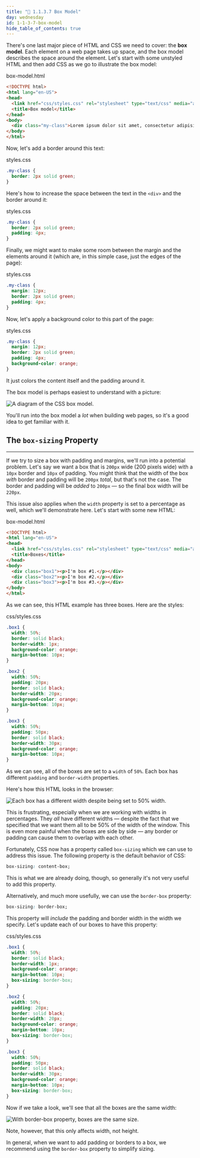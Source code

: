 ```yaml
---
title: "📓 1.1.3.7 Box Model"
day: wednesday
id: 1-1-3-7-box-model
hide_table_of_contents: true
---
```


There's one last major piece of HTML and CSS we need to cover: the **box model**. Each element on a web page takes up space, and the box model describes the space around the element. Let's start with some unstyled HTML and then add CSS as we go to illustrate the box model:

<div class="filename">box-model.html</div>

```html
<!DOCTYPE html>
<html lang="en-US">
<head>
  <link href="css/styles.css" rel="stylesheet" type="text/css" media="all">
  <title>Box model</title>
</head>
<body>
  <div class="my-class">Lorem ipsum dolor sit amet, consectetur adipisicing elit, sed do eiusmod tempor incididunt ut labore et dolore magna aliqua. Ut enim ad minim veniam, quis nostrud exercitation ullamco laboris nisi ut aliquip ex ea commodo consequat. Duis aute irure dolor in reprehenderit in voluptate velit esse cillum dolore eu fugiat nulla pariatur. Excepteur sint occaecat cupidatat non proident, sunt in culpa qui officia deserunt mollit anim id est laborum. Ut enim ad minim veniam, quis nostrud exercitation ullamco laboris nisi ut aliquip ex ea commodo consequat. Duis aute irure dolor in reprehenderit in voluptate velit esse cillum dolore eu fugiat nulla pariatur.</div>
</body>
</html>
```

Now, let's add a border around this text:

<div class="filename">styles.css</div>

```css
.my-class {
  border: 2px solid green;
}
```

Here's how to increase the space between the text in the `<div>` and the border around it:

<div class="filename">styles.css</div>

```css
.my-class {
  border: 2px solid green;
  padding: 4px;
}
```

Finally, we might want to make some room between the margin and the elements around it (which are, in this simple case, just the edges of the page):

<div class="filename">styles.css</div>

```css
.my-class {
  margin: 12px;
  border: 2px solid green;
  padding: 4px;
}
```

Now, let's apply a background color to this part of the page:

<div class="filename">styles.css</div>

```css
.my-class {
  margin: 12px;
  border: 2px solid green;
  padding: 4px;
  background-color: orange;
}
```

It just colors the content itself and the padding around it.

The box model is perhaps easiest to understand with a picture:

![A diagram of the CSS box model.](/images/INTRO/week1-html-css/intro-box-model-diagram.png)

You'll run into the box model a *lot* when building web pages, so it's a good idea to get familiar with it.

## The `box-sizing` Property

---

If we try to size a box with padding and margins, we'll run into a potential problem. Let's say we want a box that is `200px` wide (200 pixels wide) with a `10px` border and `10px` of padding. You might think that the width of the box _with_ border and padding will be `200px` _total_, but that's not the case. The border and padding will be _added_ to `200px` — so the final box width will be `220px`.

This issue also applies when the `width` property is set to a percentage as well, which we'll demonstrate here. Let's start with some new HTML:

<div class="filename">box-model.html</div>

```html
<!DOCTYPE html>
<html lang="en-US">
<head>
  <link href="css/styles.css" rel="stylesheet" type="text/css" media="all">
  <title>Boxes</title>
</head>
<body>
  <div class="box1"><p>I'm box #1.</p></div>
  <div class="box2"><p>I'm box #2.</p></div>
  <div class="box3"><p>I'm box #3.</p></div>
</body>
</html>
```

As we can see, this HTML example has three boxes. Here are the styles:

<div class="filename">css/styles.css</div>

```css
.box1 {
  width: 50%;
  border: solid black;
  border-width: 1px;
  background-color: orange;
  margin-bottom: 10px;
}

.box2 {
  width: 50%;
  padding: 20px;
  border: solid black;
  border-width: 20px;
  background-color: orange;
  margin-bottom: 10px;
}

.box3 {
  width: 50%;
  padding: 50px;
  border: solid black;
  border-width: 30px;
  background-color: orange;
  margin-bottom: 10px;
}
```

As we can see, all of the boxes are set to a `width` of `50%`. Each box has different `padding` and `border-width` properties.

Here's how this HTML looks in the browser:

![Each box has a different width despite being set to 50% width.](/images/INTRO/week1-html-css/Week-1-2020-images/different-width-boxes.png)

This is frustrating, especially when we are working with widths in percentages. They _all_ have different widths — despite the fact that we specified that we want them all to be 50% of the width of the window. This is even more painful when the boxes are side by side — any border or padding can cause them to overlap with each other.

Fortunately, CSS now has a property called `box-sizing` which we can use to address this issue. The following property is the default behavior of CSS:

```css
box-sizing: content-box;
```

This is what we are already doing, though, so generally it's not very useful to add this property.

Alternatively, and much more usefully, we can use the `border-box` property:

```css
box-sizing: border-box;
```

This property will _include_ the padding and border width in the width we specify. Let's update each of our boxes to have this property:

<div class="filename">css/styles.css</div>

```css
.box1 {
  width: 50%;
  border: solid black;
  border-width: 1px;
  background-color: orange;
  margin-bottom: 10px;
  box-sizing: border-box;
}

.box2 {
  width: 50%;
  padding: 20px;
  border: solid black;
  border-width: 20px;
  background-color: orange;
  margin-bottom: 10px;
  box-sizing: border-box;
}

.box3 {
  width: 50%;
  padding: 50px;
  border: solid black;
  border-width: 30px;
  background-color: orange;
  margin-bottom: 10px;
  box-sizing: border-box;
}
```

Now if we take a look, we'll see that all the boxes are the same width:

![With border-box property, boxes are the same size.](/images/INTRO/week1-html-css/Week-1-2020-images/even-width-boxes.png)

Note, however, that this only affects width, not height.

In general, when we want to add padding or borders to a box, we recommend using the `border-box` property to simplify sizing.

